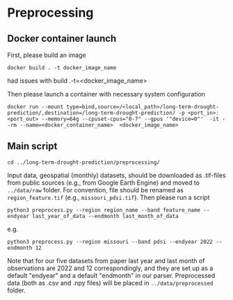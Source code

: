 # Preprocessing


## Docker container launch
First, please build an image

```
docker build . -t docker_image_name
```
had issues with build .-t=<docker_image_name>

Then please launch a container with necessary system configuration

```
docker run --mount type=bind,source=/<local_path>/long-term-drought-prediction/,destination=/long-term-drought-prediction/ -p <port_in>:<port_out> --memory=64g --cpuset-cpus="0-7" --gpus '"device=0"'  -it --rm --name=<docker_container_name>  <docker_image_name>
```

## Main script ##
```
cd ../long-term-drought-prediction/preprocessing/
```

Input data, geospatial (monthly) datasets, should be downloaded as .tif-files from public sources (e.g., from Google Earth Engine) and  moved to `../data/raw` folder. For convention, file should be renamed as `region_feature.tif` (e.g., `missouri_pdsi.tif`). Then please run a script

```
python3 preprocess.py --region region_name --band feature_name --endyear last_year_of_data --endmonth last_month_of_data
```
e.g.
```
python3 preprocess.py --region missouri --band pdsi --endyear 2022 --endmonth 12
```

Note that for our five datasets from paper last year and last month of observations are 2022 and 12 correspondingly, and they are set up as a default "endyear" and a default "endmonth" in our parser. Preprocessed data (both as .csv and .npy files) will be placed in `../data/preprocessed` folder.
